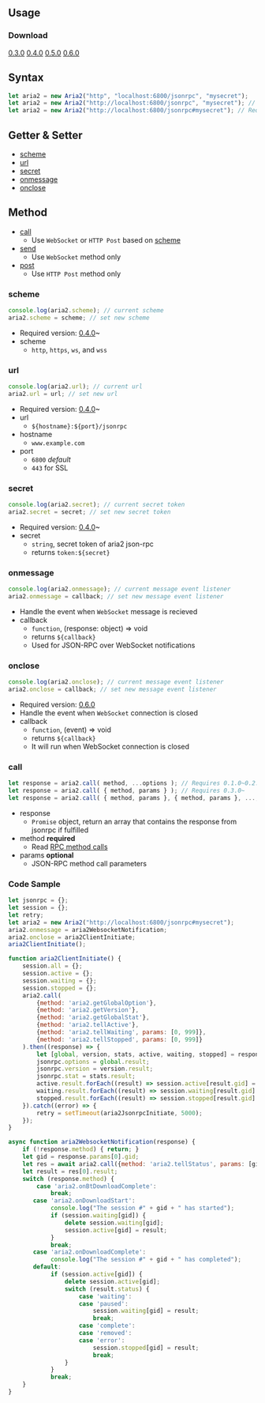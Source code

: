 ## Usage

### Download
[0.3.0](https://jc3213.github.io/jslib/aria2/archive/aria2_0.3.0.js)
[0.4.0](https://jc3213.github.io/jslib/aria2/archive/aria2_0.4.0.js)
[0.5.0](https://jc3213.github.io/jslib/aria2/archive/aria2_0.5.0.js)
[0.6.0](https://jc3213.github.io/jslib/aria2/archive/aria2_0.6.0.js)

## Syntax
```javascript
let aria2 = new Aria2("http", "localhost:6800/jsonrpc", "mysecret");
let aria2 = new Aria2("http://localhost:6800/jsonrpc", "mysecret"); // Requires 0.5.0~
let aria2 = new Aria2("http://localhost:6800/jsonrpc#mysecret"); // Requires 0.5.0~
```

## Getter & Setter
- [scheme](#scheme)
- [url](#url)
- [secret](#secret)
- [onmessage](#onmessage)
- [onclose](#onclose)

## Method
- [call](#call)
    - Use `WebSocket` or `HTTP Post` based on [scheme](#scheme)
- [send](#call)
    - Use `WebSocket` method only
- [post](#call)
    - Use `HTTP Post` method only

### scheme
```javascript
console.log(aria2.scheme); // current scheme
aria2.scheme = scheme; // set new scheme
```
- Required version: [0.4.0](https://jc3213.github.io/jslib/aria2/archived/aria2_0.4.0.js)~
- scheme
    - `http`, `https`, `ws`, and `wss`

### url
```javascript
console.log(aria2.url); // current url
aria2.url = url; // set new url
```
- Required version: [0.4.0](https://jc3213.github.io/jslib/aria2/archived/aria2_0.4.0.js)~
- url
    - `${hostname}:${port}/jsonrpc`
- hostname
    - `www.example.com`
- port
    - `6800` *default*
    - `443` for SSL

### secret
```javascript
console.log(aria2.secret); // current secret token
aria2.secret = secret; // set new secret token
```
- Required version: [0.4.0](https://jc3213.github.io/jslib/aria2/archived/aria2_0.4.0.js)~
- secret
    - `string`, secret token of aria2 json-rpc
    - returns `token:${secret}`

### onmessage
```javascript
console.log(aria2.onmessage); // current message event listener
aria2.onmessage = callback; // set new message event listener
```
- Handle the event when `WebSocket` message is recieved
- callback
    - `function`, (response: object) => void
    - returns `${callback}`
    - Used for JSON-RPC over WebSocket notifications

### onclose
```javascript
console.log(aria2.onclose); // current message event listener
aria2.onclose = callback; // set new message event listener
```
- Required version: [0.6.0](https://jc3213.github.io/jslib/aria2/archived/aria2_0.6.0.js)
- Handle the event when `WebSocket` connection is closed
- callback
    - `function`, (event) => void
    - returns `${callback}`
    - It will run when WebSocket connection is closed

### call
```javascript
let response = aria2.call( method, ...options ); // Requires 0.1.0~0.2.0
let response = aria2.call( { method, params } ); // Requires 0.3.0~
let response = aria2.call( { method, params }, { method, params }, ..., { method, params } ); // Requires 0.3.0~
```
- response
    - `Promise` object, return an array that contains the response from jsonrpc if fulfilled
- method **required**
    - Read [RPC method calls](https://aria2.github.io/manual/en/html/aria2c.html#methods)
- params **optional**
    - JSON-RPC method call parameters

### Code Sample
```javascript
let jsonrpc = {};
let session = {};
let retry;
let aria2 = new Aria2("http://localhost:6800/jsonrpc#mysecret");
aria2.onmessage = aria2WebsocketNotification;
aria2.onclose = aria2ClientInitiate;
aria2ClientInitiate();

function aria2ClientInitiate() {
    session.all = {};
    session.active = {};
    session.waiting = {};
    session.stopped = {};
    aria2.call(
        {method: 'aria2.getGlobalOption'},
        {method: 'aria2.getVersion'},
        {method: 'aria2.getGlobalStat'},
        {method: 'aria2.tellActive'},
        {method: 'aria2.tellWaiting', params: [0, 999]},
        {method: 'aria2.tellStopped', params: [0, 999]}
    ).then((response) => {
        let [global, version, stats, active, waiting, stopped] = response;
        jsonrpc.options = global.result;
        jsonrpc.version = version.result;
        jsonrpc.stat = stats.result;
        active.result.forEach((result) => session.active[result.gid] = session.all[result.gid] = result);
        waiting.result.forEach((result) => session.waiting[result.gid] = session.all[result.gid] = result);
        stopped.result.forEach((result) => session.stopped[result.gid] = session.all[result.gid] = result);
    }).catch((error) => {
        retry = setTimeout(aria2JsonrpcInitiate, 5000);
    });
}

async function aria2WebsocketNotification(response) {
    if (!response.method) { return; }
    let gid = response.params[0].gid;
    let res = await aria2.call({method: 'aria2.tellStatus', params: [gid]});
    let result = res[0].result;
    switch (response.method) {
        case 'aria2.onBtDownloadComplete':
            break;
       case 'aria2.onDownloadStart':
            console.log("The session #" + gid + " has started");
            if (session.waiting[gid]) {
                delete session.waiting[gid];
                session.active[gid] = result;
            }
            break;
       case 'aria2.onDownloadComplete':
            console.log("The session #" + gid + " has completed");
       default:
            if (session.active[gid]) {
                delete session.active[gid];
                switch (result.status) {
                    case 'waiting':
                    case 'paused':
                        session.waiting[gid] = result;
                        break;
                    case 'complete':
                    case 'removed':
                    case 'error':
                        session.stopped[gid] = result;
                        break;
                }
            }
            break;
    }
}
```
